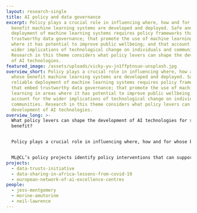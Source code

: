 ```yaml
---
layout: research-single
title: AI policy and data governance
excerpt: Policy plays a crucial role in influencing where, how and for whose
  benefit machine learning systems are developed and deployed. Safe and reliable
  deployment of machine learning systems requires policy frameworks that embed
  trustworthy data governance; that promote the use of machine learning in areas
  where it has potential to improve public wellbeing; and that account for the
  wider implications of technological change on individuals and communities.
  Research in this theme considers what policy levers can shape the development
  of AI technologies.
featured_image: /assets/uploads/vicky-yu-jn1ffptnsuo-unsplash.jpg
overview_short: Policy plays a crucial role in influencing where, how and for
  whose benefit machine learning systems are developed and deployed. Safe and
  reliable deployment of machine learning systems requires policy frameworks
  that embed trustworthy data governance; that promote the use of machine
  learning in areas where it has potential to improve public wellbeing; and that
  account for the wider implications of technological change on individuals and
  communities. Research in this theme considers what policy levers can shape the
  development of AI technologies.
overview_long: >-
  What policy levers can shape the development of AI technologies for societal
  benefit?


  Policy plays a crucial role in influencing where, how and for whose benefit machine learning systems are developed and deployed. Safe and reliable deployment of machine learning systems requires policy frameworks that embed trustworthy data governance; that promote the use of machine learning in areas where it has potential to improve public services and wellbeing; and that account for the wider implications of technological change on individuals and communities.


  ML@CL’s policy projects identify policy interventions that can support the development of trustworthy AI technologies and that help share the benefits of AI across society.
projects:
  - data-trusts-initiative
  - data-sharing-in-africa-lessons-from-covid-19
  - european-network-of-ai-excellence-centres
people:
  - jess-montgomery
  - morine-amutorine
  - neil-lawrence
---
```

